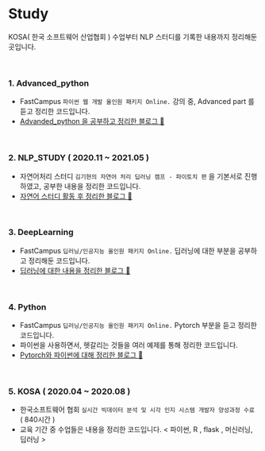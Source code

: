 # Study
KOSA( 한국 소프트웨어 산업협회 ) 수업부터 NLP 스터디를 기록한 내용까지 정리해둔 곳입니다. 

<br/>

### 1. Advanced_python
- FastCampus `파이썬 웹 개발 올인원 패키지 Online.` 강의 중, Advanced part 를 듣고 정리한 코드입니다.
- [Advanded_python 을 공부하고 정리한 블로그 💬](https://hazel01.tistory.com/category/PROGRAMMING/Python)

<br/>

### 2. NLP_STUDY ( 2020.11 ~ 2021.05 )
- 자연어처리 스터디 `김기현의 자연어 처리 딥러닝 캠프 - 파이토치 편` 을 기본서로 진행하였고, 공부한 내용을 정리한 코드입니다. 
- [자연어 스터디 활동 후 정리한 블로그 💬](https://hazel01.tistory.com/category/DATA%20%20ANALYSIS/NLP)

<br/>


### 3. DeepLearning 
- FastCampus `딥러닝/인공지능 올인원 패키지 Online.` 딥러닝에 대한 부분을 공부하고 정리해둔 코드입니다. 
- [딥러닝에 대한 내용을 정리한 블로그 💬](https://hazel01.tistory.com/category/DATA%20%20ANALYSIS/ML%20%26%20DL)


<br/>


### 4. Python 
- FastCampus `딥러닝/인공지능 올인원 패키지 Online.` Pytorch 부분을 듣고 정리한 코드입니다. 
- 파이썬을 사용하면서, 헷갈리는 것들을 여러 예제를 통해 정리한 코드입니다. 
- [Pytorch와 파이썬에 대해 정리한 블로그 💬](https://hazel01.tistory.com/category/DATA%20%20ANALYSIS/Python%20with%20Data)

<br/>


### 5. KOSA ( 2020.04 ~ 2020.08 )
-  한국소프트웨어 협회 `실시간 빅데이터 분석 및 시각 인지 시스템 개발자 양성과정 수료` ( 840시간 )
-  교육 기간 중 수업들은 내용을 정리한 코드입니다. < 파이썬, R , flask , 머신러닝, 딥러닝 > 










